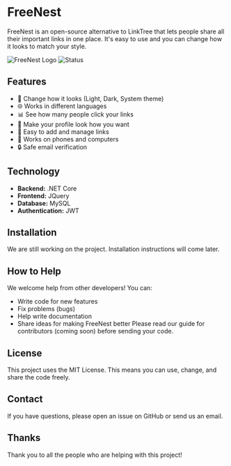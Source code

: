 # FreeNest

FreeNest is an open-source alternative to LinkTree that lets people share all their important links in one place. It's easy to use and you can change how it looks to match your style.

![FreeNest Logo](https://img.shields.io/badge/FreeNest-Open%2520Source-blue) ![Status](https://img.shields.io/badge/Status-Development%2520Stage-yellow)


## Features

- 🎨 Change how it looks (Light, Dark, System theme)
- 🌐 Works in different languages
- 📊 See how many people click your links
- 👤 Make your profile look how you want
- 🔗 Easy to add and manage links
- 📱 Works on phones and computers
- 🔒 Safe email verification

## Technology

- **Backend:** .NET Core
- **Frontend:** JQuery
- **Database:** MySQL
- **Authentication:** JWT

## Installation

We are still working on the project. Installation instructions will come later.

## How to Help

We welcome help from other developers! You can:
- Write code for new features
- Fix problems (bugs)
- Help write documentation
- Share ideas for making FreeNest better
Please read our guide for contributors (coming soon) before sending your code.

## License
This project uses the MIT License. This means you can use, change, and share the code freely.

## Contact
If you have questions, please open an issue on GitHub or send us an email.

## Thanks
Thank you to all the people who are helping with this project!
